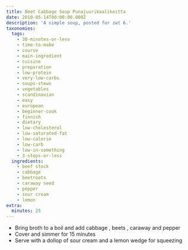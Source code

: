 ```yaml
---
title: Beet Cabbage Soup Punajuurikaalikeitta
date: 2010-05-14T00:00:00.000Z
description: 'A simple soup, posted for zwt 6.'
taxonomies:
  tags:
    - 30-minutes-or-less
    - time-to-make
    - course
    - main-ingredient
    - cuisine
    - preparation
    - low-protein
    - very-low-carbs
    - soups-stews
    - vegetables
    - scandinavian
    - easy
    - european
    - beginner-cook
    - finnish
    - dietary
    - low-cholesterol
    - low-saturated-fat
    - low-calorie
    - low-carb
    - low-in-something
    - 3-steps-or-less
  ingredients:
    - beef stock
    - cabbage
    - beetroots
    - caraway seed
    - pepper
    - sour cream
    - lemon
extra:
  minutes: 25
---
```

 - Bring broth to a boil and add cabbage , beets , caraway and pepper
 - Cover and simmer for 15 minutes
 - Serve with a dollop of sour cream and a lemon wedge for squeezing
